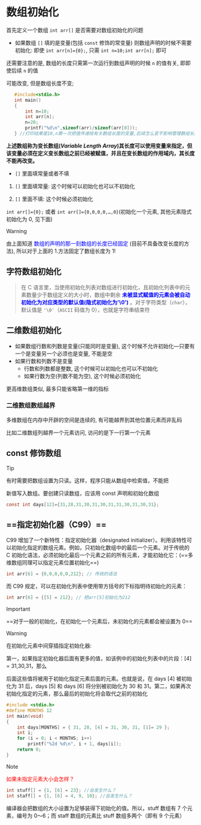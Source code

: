 # 数组初始化

首先定义一个数组 `int arr[]` 是否需要对数组初始化的问题

- 如果数组 `[]` 填的是变量(包括 `const` 修饰的常变量)
 则数组声明的时候不需要初始化: 即使 `int arr[n]={0};`, 只需 `int n=10;int arr[n];` 即可

 还需要注意的是, 数组的长度只需第一次运行到数组声明的时候 `n` 的值有关, 即即使后续 `n` 的值

 可能改变, 但是数组长度不变;

 ```c
	#include<stdio.h>
	int main()
	{
		int n=10;
	    int arr[n];
	    n=20;
	    printf("%d\n",sizeof(arr)/sizeof(arr[0]));  
	} //打印结果是10,n第一次把值传递给有关数组长度的变量,后续怎么变不影响管理数组长度的变量
 ```

**上述数组称为变长数组($Variable\ Length\ Array$)其长度可以使用变量来指定，但该变量必须在定义变长数组之前已经被赋值，并且在变长数组的作用域内，其长度不能再改变。**

- `[]` 里面填常量或者不填

 1. `[]` 里面填常量: 这个时候可以初始化也可以不初始化

 2. `[]` 里面不填: 这个时候必须初始化

  `int arr[]={0};` 或者 `int arr[]={0,0,0,0,…,0}`(初始化一个元素, 其他元素隐式初始化为 0, 见下面)

  > [!warning]
  >
  > 由上面知道 <font color=blue> 数组的声明的那一刻数组的长度已经固定 </font>(目前不具备改变长度的方法), 所以对于上面的 1.方法固定了数组长度为 1!

## 字符数组初始化

>在 C 语言里，当使用初始化列表对数组进行初始化，且初始化列表中的元素数量少于数组定义的大小时，数组中剩余 <font color=blue> **未被显式赋值的元素会被自动初始化为对应类型的默认值(隐式初始化为'\0')** </font>。对于字符类型（`char`），默认值是 `'\0'`（`ASCII` 码值为 0），也就是字符串结束符

## 二维数组初始化

- 如果数组行数和列数是变量(只能同时是变量), 这个时候不允许初始化—只要有一个是变量另一个必须也是变量, 不能是空
- 如果行数和列数不是变量
 	- 行数和列数都是整数, 这个时候可以初始化也可以不初始化
 	- 如果行数为空(列数不能为空), 这个时候必须初始化

更高维数组类似, 最多只能省略第一维的指标

### **二维数组数组越界**

多维数组在内存中开辟的空间是连续的, 有可能越界到其他位置元素而非乱码

比如二维数组列越界一个元素访问, 访问的是下一行第一个元素

## **const 修饰数组**

> [!tip]
>
> 有时需要把数组设置为只读。这样，程序只能从数组中检索值，不能把
>
> 新值写入数组。要创建只读数组，应该用 const 声明和初始化数组

```c
const int days[12]={31,28,31,30,31,30,31,31,30,31,30,31};
```



## ==指定初始化器（C99）==

C99 增加了一个新特性：指定初始化器（designated initializer）。利用该特性可以初始化指定的数组元素。例如，只初始化数组中的最后一个元素。对于传统的 C 初始化语法，必须初始化最后一个元素之前的所有元素，才能初始化它：(==多维数组同理可以指定元素位置初始化==)

```c
int arr[6] = {0,0,0,0,0,212}; // 传统的语法
```

而 C99 规定，可以在初始化列表中使用带方括号的下标指明待初始化的元素：

```c
int arr[6] = {[5] = 212}; // 把arr[5]初始化为212
```

> [!important]
>
> ==对于一般的初始化，在初始化一个元素后，未初始化的元素都会被设置为 0==

> [!warning]
>
> 在初始化元素中间穿插指定初始化器:
>
> 第一，如果指定初始化器后面有更多的值，如该例中的初始化列表中的片段：[4] = 31,30,31，那么
>
> 后面这些值将被用于初始化指定元素后面的元素。也就是说，在 days [4] 被初始化为 31 后，days [5] 和 days [6] 将分别被初始化为 30 和 31。第二，如果再次初始化指定的元素，那么最后的初始化将会取代之前的初始化
>
```c
#include <stdio.h>
#define MONTHS 12
int main(void)
{
    int days[MONTHS] = { 31, 28, [4] = 31, 30, 31, [1]= 29 };
    int i;
    for (i = 0; i < MONTHS; i++)
    	printf("%2d %d\n", i + 1, days[i]);
    return 0;
}
```

> [!note]
>
> <font color=red> 如果未指定元素大小会怎样？</font>
>
> ```c
> int stuff[] = {1, [6] = 23}; //会发生什么？
> int staff[] = {1, [6] = 4, 9, 10}; //会发生什么？
> ```
>
> 编译器会把数组的大小设置为足够装得下初始化的值。所以，stuff 数组有 7 个元素，编号为 0～6；而 staff 数组的元素比 stuff 数组多两个（即有 9 个元素）

